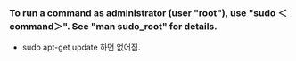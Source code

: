 ### To run a command as administrator (user "root"), use "sudo ＜command＞". See "man sudo_root" for details.
- sudo apt-get update 하면 없어짐.
